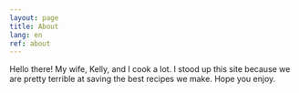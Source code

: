 ```yaml
---
layout: page
title: About
lang: en
ref: about
---
```



Hello there! My wife, Kelly, and I cook a lot. I stood up this site because we are pretty terrible at saving the best recipes we make. Hope you enjoy.
